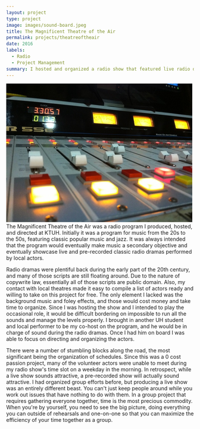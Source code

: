 ```yaml
---
layout: project
type: project
image: images/sound-board.jpeg
title: The Magnificent Theatre of the Air
permalink: projects/theatreoftheair
date: 2016
labels:
  - Radio
  - Project Management
summary: I hosted and organized a radio show that featured live radio dramas using local actors.
---
```



<img class="ui medium right floated rounded image" src="/images/sound-board.jpeg">
The Magnificent Theatre of the Air was a radio program I produced, hosted, and directed at KTUH. Initially it was a program for music from the 20s to the 50s, featuring classic popular music and jazz. It was always intended that the program would eventually make music a secondary objective and eventually showcase live and pre-recorded classic radio dramas performed by local actors.

Radio dramas were plentiful back during the early part of the 20th century, and many of those scripts are still floating around. Due to the nature of copywrite law, essentially all of those scripts are public domain. Also, my contact with local theatres made it easy to compile a list of actors ready and willing to take on this project for free. The only element I lacked was the background music and foley effects, and those would cost money and take time to organize. Since I was hosting the show and I intended to play the occasional role, it would be difficult bordering on impossible to run all the sounds and manage the levels properly. I brought in another UH student and local performer to be my co-host on the program, and he would be in charge of sound during the radio dramas. Once I had him on board I was able to focus on directing and organizing the actors.

There were a number of stumbling blocks along the road, the most significant being the organization of schedules. Since this was a 0 cost passion project, many of the volunteer actors were unable to meet during my radio show's time slot on a weekday in the morning. In retrospect, while a live show sounds attractive, a pre-recorded show will actually sound attractive. I had organized group efforts before, but producing a live show was an entirely different beast. You can't just keep people around while you work out issues that have nothing to do with them. In a group project that requires gathering everyone together, time is the most precious commodity. When you're by yourself, you need to see the big picture, doing everything you can outside of rehearsals and one-on-one so that you can maximize the efficiency of your time together as a group.
